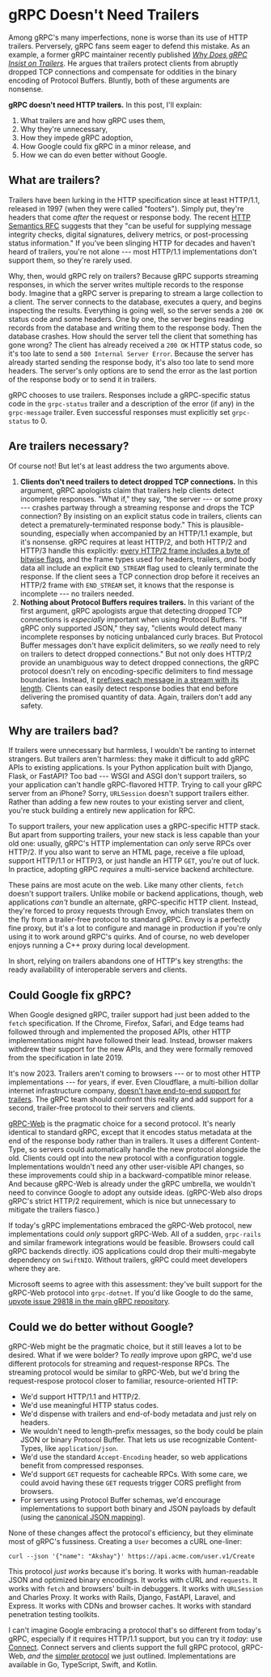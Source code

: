 # gRPC Doesn't Need Trailers

Among gRPC's many imperfections, none is worse than its use of HTTP trailers.
Perversely, gRPC fans seem eager to defend this mistake. As an example, a
former gRPC maintainer recently published <em>[Why Does gRPC Insist on
Trailers][nonsense]</em>. He argues that trailers protect clients from abruptly
dropped TCP connections and compensate for oddities in the binary encoding of
Protocol Buffers. Bluntly, both of these arguments are nonsense.

**gRPC doesn't need HTTP trailers.** In this post, I'll explain:

1. What trailers are and how gRPC uses them,
2. Why they're unnecessary,
3. How they impede gRPC adoption, 
4. How Google could fix gRPC in a minor release, and
5. How we can do even better without Google.

## What are trailers?

Trailers have been lurking in the HTTP specification since at least HTTP/1.1,
released in 1997 (when they were called "footers"). Simply put, they're headers
that come _after_ the request or response body. The recent [HTTP Semantics
RFC](https://www.rfc-editor.org/rfc/rfc9110.html#section-6.5) suggests that
they "can be useful for supplying message integrity checks, digital signatures,
delivery metrics, or post-processing status information." If you've been
slinging HTTP for decades and haven't heard of trailers, you're not alone ---
most HTTP/1.1 implementations don't support them, so they're rarely used.

Why, then, would gRPC rely on trailers? Because gRPC supports streaming
responses, in which the server writes multiple records to the response body.
Imagine that a gRPC server is preparing to stream a large collection to a
client. The server connects to the database, executes a query, and begins
inspecting the results. Everything is going well, so the server sends a `200
OK` status code and some headers. One by one, the server begins reading records
from the database and writing them to the response body. Then the database
crashes. How should the server tell the client that something has gone wrong?
The client has already received a `200 OK` HTTP status code, so it's too late
to send a `500 Internal Server Error`. Because the server has already started
sending the response body, it's also too late to send more headers. The
server's only options are to send the error as the last portion of the response
body or to send it in trailers.

gRPC chooses to use trailers. Responses include a gRPC-specific status code in
the `grpc-status` trailer and a description of the error (if any) in the
`grpc-message` trailer. Even successful responses must explicitly set
`grpc-status` to 0.

## Are trailers necessary?

Of course not! But let's at least address the two arguments above.

1. **Clients don't need trailers to detect dropped TCP connections.** In this
   argument, gRPC apologists claim that trailers help clients detect incomplete
   responses. "What if," they say, "the server --- or some proxy --- crashes
   partway through a streaming response and drops the TCP connection? By
   insisting on an explicit status code in trailers, clients can detect a
   prematurely-terminated response body." This is plausible-sounding,
   especially when accompanied by an HTTP/1.1 example, but it's nonsense. gRPC
   requires at least HTTP/2, and both HTTP/2 and HTTP/3 handle this explicitly:
   [every HTTP/2 frame includes a byte of bitwise
   flags](https://www.rfc-editor.org/rfc/rfc9113#section-4.1), and the frame
   types used for headers, trailers, _and_ body data all include an explicit
   `END_STREAM` flag used to cleanly terminate the response. If the client sees a
   TCP connection drop before it receives an HTTP/2 frame with `END_STREAM`
   set, it knows that the response is incomplete --- no trailers needed.
2. **Nothing about Protocol Buffers requires trailers.** In this variant of the
   first argument, gRPC apologists argue that detecting dropped TCP connections
   is _especially_ important when using Protocol Buffers. "If gRPC only
   supported JSON," they say, "clients would detect many incomplete responses
   by noticing unbalanced curly braces. But Protocol Buffer messages don't have
   explicit delimiters, so we _really_ need to rely on trailers to detect
   dropped connections." But not only does HTTP/2 provide an unambiguous way to
   detect dropped connections, the gRPC protocol doesn't rely on
   encoding-specific delimiters to find message boundaries. Instead, it
   [prefixes each message in a stream with its
   length](https://github.com/grpc/grpc/blob/master/doc/PROTOCOL-HTTP2.md#:~:text=The%20repeated%20sequence%20of%20Length%2DPrefixed%2DMessage%20items%20is%20delivered%20in%20DATA%20frames).
   Clients can easily detect response bodies that end before delivering the
   promised quantity of data. Again, trailers don't add any safety.

## Why are trailers bad?

If trailers were unnecessary but harmless, I wouldn't be ranting to internet
strangers. But trailers aren't harmless: they make it difficult to add gRPC
APIs to existing applications. Is your Python application built with Django,
Flask, or FastAPI? Too bad --- WSGI and ASGI don't support trailers, so your
application can't handle gRPC-flavored HTTP. Trying to call your gRPC server
from an iPhone? Sorry, `URLSession` doesn't support trailers either. Rather
than adding a few new routes to your existing server and client, you're stuck
building a entirely new application for RPC.

To support trailers, your new application uses a gRPC-specific HTTP stack. But
apart from supporting trailers, your new stack is less capable than your old
one: usually, gRPC's HTTP implementation can _only_ serve RPCs over HTTP/2. If
you also want to serve an HTML page, receive a file upload, support HTTP/1.1 or
HTTP/3, or just handle an HTTP `GET`, you're out of luck. In practice, adopting
gRPC _requires_ a multi-service backend architecture. 

These pains are most acute on the web. Like many other clients, `fetch` doesn't
support trailers. Unlike mobile or backend applications, though, web
applications _can't_ bundle an alternate, gRPC-specific HTTP client. Instead,
they're forced to proxy requests through Envoy, which translates them on the
fly from a trailer-free protocol to standard gRPC. Envoy is a perfectly fine
proxy, but it's a lot to configure and manage in production if you're only
using it to work around gRPC's quirks. And of course, no web developer enjoys
running a C++ proxy during local development.

In short, relying on trailers abandons one of HTTP's key strengths: the ready
availability of interoperable servers and clients.

## Could Google fix gRPC?

When Google designed gRPC, trailer support had just been added to the `fetch`
specification. If the Chrome, Firefox, Safari, and Edge teams had followed
through and implemented the proposed APIs, other HTTP implementations might
have followed their lead. Instead, browser makers withdrew their support for
the new APIs, and they were formally removed from the specification in late
2019.

It's now 2023. Trailers aren't coming to browsers --- or to most other HTTP
implementations --- for years, if ever. Even Cloudflare, a multi-billion dollar
internet infrastructure company, [doesn't have end-to-end support for
trailers](https://blog.cloudflare.com/road-to-grpc/). The gRPC team should
confront this reality and add support for a second, trailer-free protocol to
their servers and clients.

[gRPC-Web](https://github.com/grpc/grpc/blob/master/doc/PROTOCOL-WEB.md) is the
pragmatic choice for a second protocol. It's nearly identical to standard gRPC,
except that it encodes status metadata at the end of the response body rather
than in trailers. It uses a different Content-Type, so servers could
automatically handle the new protocol alongside the old. Clients could opt into
the new protocol with a configuration toggle. Implementations wouldn't need any
other user-visible API changes, so these improvements could ship in a
backward-compatible minor release. And because gRPC-Web is already under the
gRPC umbrella, we wouldn't need to convince Google to adopt any outside ideas.
(gRPC-Web also drops gRPC's strict HTTP/2 requirement, which is nice but
unnecessary to mitigate the trailers fiasco.)

If today's gRPC implementations embraced the gRPC-Web protocol, new
implementations could _only_ support gRPC-Web. All of a sudden, `grpc-rails`
and similar framework integrations would be feasible. Browsers could call gRPC
backends directly. iOS applications could drop their multi-megabyte dependency
on `SwiftNIO`. Without trailers, gRPC could meet developers where they are.

Microsoft seems to agree with this assessment: they've built support for the
gRPC-Web protocol into `grpc-dotnet`. If you'd like Google to do the same,
[upvote issue 29818 in the main gRPC
repository](https://github.com/grpc/grpc/issues/29818).

## Could we do better without Google?

gRPC-Web might be the pragmatic choice, but it still leaves a lot to be
desired. What if we were bolder? To _really_ improve upon gRPC, we'd use
different protocols for streaming and request-response RPCs. The streaming
protocol would be similar to gRPC-Web, but we'd bring the request-respose
protocol closer to familiar, resource-oriented HTTP:

* We'd support HTTP/1.1 and HTTP/2.
* We'd use meaningful HTTP status codes.
* We'd dispense with trailers and end-of-body metadata and just rely on
  headers.
* We wouldn't need to length-prefix messages, so the body could be plain JSON
  or binary Protocol Buffer. That lets us use recognizable Content-Types,
  like `application/json`.
* We'd use the standard `Accept-Encoding` header, so web applications benefit
  from compressed responses.
* We'd support `GET` requests for cacheable RPCs. With some care, we could
  avoid having these `GET` requests trigger CORS preflight from browsers.
* For servers using Protocol Buffer schemas, we'd encourage implementations to
  support both binary and JSON payloads by default (using the [canonical JSON
  mapping](https://protobuf.dev/programming-guides/proto3/#json)).

None of these changes affect the protocol's efficiency, but they eliminate most
of gRPC's fussiness. Creating a `User` becomes a cURL one-liner:

```
curl --json '{"name": "Akshay"}' https://api.acme.com/user.v1/Create
```

This protocol _just works_ because it's boring. It works with human-readable
JSON and optimized binary encodings. It works with cURL and `requests`. It
works with `fetch` and browsers' built-in debuggers. It works with `URLSession`
and Charles Proxy. It works with Rails, Django, FastAPI, Laravel, and Express.
It works with CDNs and browser caches. It works with standard penetration
testing toolkits.

I can't imagine Google embracing a protocol that's so different from today's
gRPC, especially if it requires HTTP/1.1 support, but you can try it _today_:
use [Connect](https://connect.build). Connect servers and clients support the
full gRPC protocol, gRPC-Web, _and_ the [simpler protocol][connect-protocol] we
just outlined. Implementations are available in Go, TypeScript, Swift, and
Kotlin.

[nonsense]: https://carlmastrangelo.com/blog/why-does-grpc-insist-on-trailers
[connect-protocol]: https://connect.build/docs/protocol/
